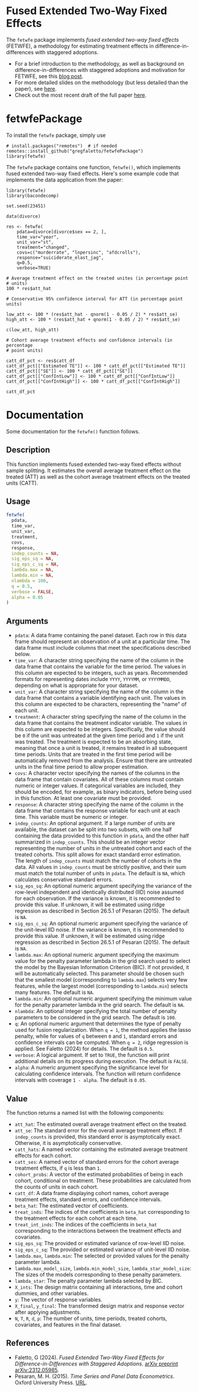 # Fused Extended Two-Way Fixed Effects

The `fetwfe` package implements *fused extended two-way fixed effects* (FETWFE), a methodology for estimating treatment effects in difference-in-differences with staggered adoptions.

* For a brief introduction to the methodology, as well as background on difference-in-differences with staggered adoptions and motivation for FETWFE, see this [blog post](https://gregoryfaletto.com/2023/12/13/new-paper-fused-extended-two-way-fixed-effects-for-difference-in-differences-with-staggered-adoptions/).
* For more detailed slides on the methodology (but less detailed than the paper), see [here](https://gregoryfaletto.com/2024/02/11/presentation-on-fused-extended-two-way-fixed-effects/).
* Check out the most recent draft of the full paper [here](https://arxiv.org/abs/2312.05985).

# fetwfePackage
 
To install the `fetwfe` package, simply use

```
# install.packages("remotes")  # if needed
remotes::install_github("gregfaletto/fetwfePackage")
library(fetwfe)
```

The `fetwfe` package contains one function, `fetwfe()`, which implements fused extended two-way fixed effects. Here's some example code that implements the data application from the paper:

```
library(fetwfe)
library(bacondecomp)

set.seed(23451)

data(divorce)

res <- fetwfe(
    pdata=divorce[divorce$sex == 2, ],
    time_var="year",
    unit_var="st",
    treatment="changed",
    covs=c("murderrate", "lnpersinc", "afdcrolls"),
    response="suiciderate_elast_jag",
    q=0.5,
    verbose=TRUE)

# Average treatment effect on the treated unites (in percentage point
# units)
100 * res$att_hat

# Conservative 95% confidence interval for ATT (in percentage point units)

low_att <- 100 * (res$att_hat - qnorm(1 - 0.05 / 2) * res$att_se)
high_att <- 100 * (res$att_hat + qnorm(1 - 0.05 / 2) * res$att_se)

c(low_att, high_att)

# Cohort average treatment effects and confidence intervals (in percentage
# point units)

catt_df_pct <- res$catt_df
catt_df_pct[["Estimated TE"]] <- 100 * catt_df_pct[["Estimated TE"]]
catt_df_pct[["SE"]] <- 100 * catt_df_pct[["SE"]]
catt_df_pct[["ConfIntLow"]] <- 100 * catt_df_pct[["ConfIntLow"]]
catt_df_pct[["ConfIntHigh"]] <- 100 * catt_df_pct[["ConfIntHigh"]]

catt_df_pct
```

# Documentation

Some documentation for the `fetwfe()` function follows.

## Description
This function implements fused extended two-way fixed effects without sample splitting. It estimates the overall average treatment effect on the treated (ATT) as well as the cohort average treatment effects on the treated units (CATT).

## Usage
```R
fetwfe(
  pdata,
  time_var,
  unit_var,
  treatment,
  covs,
  response,
  indep_counts = NA,
  sig_eps_sq = NA,
  sig_eps_c_sq = NA,
  lambda.max = NA,
  lambda.min = NA,
  nlambda = 100,
  q = 0.5,
  verbose = FALSE,
  alpha = 0.05
)
```

## Arguments
- `pdata`: A data frame containing the panel dataset. Each row in this data frame should represent an observation of a unit at a particular time. The data frame must include columns that meet the specifications described below.
- `time_var`: A character string specifying the name of the column in the data frame that contains the variable for the time period. The values in this column are expected to be integers, such as years. Recommended formats for representing dates include `YYYY`, `YYYYMM`, or `YYYYMMDD`, depending on what is appropriate for your dataset.
- `unit_var`: A character string specifying the name of the column in the data frame that contains a variable identifying each unit. The values in this column are expected to be characters, representing the "name" of each unit.
- `treatment`: A character string specifying the name of the column in the data frame that contains the treatment indicator variable. The values in this column are expected to be integers. Specifically, the value should be `0` if the unit was untreated at the given time period and `1` if the unit was treated. The treatment is expected to be an absorbing state, meaning that once a unit is treated, it remains treated in all subsequent time periods. Units that are treated in the first time period will be automatically removed from the analysis. Ensure that there are untreated units in the final time period to allow proper estimation.
- `covs`: A character vector specifying the names of the columns in the data frame that contain covariates. All of these columns must contain numeric or integer values. If categorical variables are included, they should be encoded, for example, as binary indicators, before being used in this function. At least one covariate must be provided.
- `response`: A character string specifying the name of the column in the data frame that contains the response variable for each unit at each time. This variable must be numeric or integer.
- `indep_counts`: An optional argument. If a large number of units are available, the dataset can be split into two subsets, with one half containing the data provided to this function in `pdata`, and the other half summarized in `indep_counts`. This should be an integer vector representing the number of units in the untreated cohort and each of the treated cohorts. This split allows for exact standard error estimation. The length of `indep_counts` must match the number of cohorts in the data. All values in `indep_counts` must be strictly positive, and their sum must match the total number of units in `pdata`. The default is `NA`, which calculates conservative standard errors.
- `sig_eps_sq`: An optional numeric argument specifying the variance of the row-level independent and identically distributed (IID) noise assumed for each observation. If the variance is known, it is recommended to provide this value. If unknown, it will be estimated using ridge regression as described in Section 26.5.1 of Pesaran (2015). The default is `NA`.
- `sig_eps_c_sq`: An optional numeric argument specifying the variance of the unit-level IID noise. If the variance is known, it is recommended to provide this value. If unknown, it will be estimated using ridge regression as described in Section 26.5.1 of Pesaran (2015). The default is `NA`.
- `lambda.max`: An optional numeric argument specifying the maximum value for the penalty parameter lambda in the grid search used to select the model by the Bayesian Information Criterion (BIC). If not provided, it will be automatically selected. This parameter should be chosen such that the smallest model (corresponding to `lambda.max`) selects very few features, while the largest model (corresponding to `lambda.min`) selects many features. The default is `NA`.
- `lambda.min`: An optional numeric argument specifying the minimum value for the penalty parameter lambda in the grid search. The default is `NA`.
- `nlambda`: An optional integer specifying the total number of penalty parameters to be considered in the grid search. The default is `100`.
- `q`: An optional numeric argument that determines the type of penalty used for fusion regularization. When `q = 1`, the method applies the lasso penalty, while for values of `q` between `0` and `1`, standard errors and confidence intervals can be computed. When `q = 2`, ridge regression is applied. See Faletto (2024) for details. The default is `0.5`.
- `verbose`: A logical argument. If set to `TRUE`, the function will print additional details on its progress during execution. The default is `FALSE`.
- `alpha`: A numeric argument specifying the significance level for calculating confidence intervals. The function will return confidence intervals with coverage `1 - alpha`. The default is `0.05`.

## Value
The function returns a named list with the following components:
- `att_hat`: The estimated overall average treatment effect on the treated.
- `att_se`: The standard error for the overall average treatment effect. If `indep_counts` is provided, this standard error is asymptotically exact. Otherwise, it is asymptotically conservative.
- `catt_hats`: A named vector containing the estimated average treatment effects for each cohort.
- `catt_ses`: A named vector of standard errors for the cohort average treatment effects, if `q` is less than `1`.
- `cohort_probs`: A vector of the estimated probabilities of being in each cohort, conditional on treatment. These probabilities are calculated from the counts of units in each cohort.
- `catt_df`: A data frame displaying cohort names, cohort average treatment effects, standard errors, and confidence intervals.
- `beta_hat`: The estimated vector of coefficients.
- `treat_inds`: The indices of the coefficients in `beta_hat` corresponding to the treatment effects for each cohort at each time.
- `treat_int_inds`: The indices of the coefficients in `beta_hat` corresponding to the interactions between the treatment effects and covariates.
- `sig_eps_sq`: The provided or estimated variance of row-level IID noise.
- `sig_eps_c_sq`: The provided or estimated variance of unit-level IID noise.
- `lambda.max`, `lambda.min`: The selected or provided values for the penalty parameter lambda.
- `lambda.max_model_size`, `lambda.min_model_size`, `lambda_star_model_size`: The sizes of the models corresponding to these penalty parameters.
- `lambda_star`: The penalty parameter lambda selected by BIC.
- `X_ints`: The design matrix containing all interactions, time and cohort dummies, and other variables.
- `y`: The vector of response variables.
- `X_final`, `y_final`: The transformed design matrix and response vector after applying adjustments.
- `N`, `T`, `R`, `d`, `p`: The number of units, time periods, treated cohorts, covariates, and features in the final dataset.


## References
- Faletto, G (2024). *Fused Extended Two-Way Fixed Effects for Difference-in-Differences with Staggered Adoptions*. [arXiv preprint arXiv:2312.05985](https://arxiv.org/abs/2312.05985).
- Pesaran, M. H. (2015). *Time Series and Panel Data Econometrics*. Oxford University Press. [URL](https://ideas.repec.org/b/oxp/obooks/9780198759980.html).

